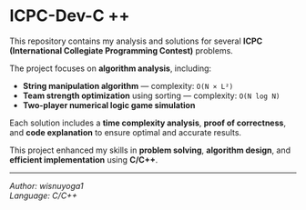 # ICPC-Dev-C ++

This repository contains my analysis and solutions for several 
**ICPC (International Collegiate Programming Contest)** problems.

The project focuses on **algorithm analysis**, including:
- **String manipulation algorithm** — complexity: `O(N × L²)`
- **Team strength optimization** using sorting — complexity: `O(N log N)`
- **Two-player numerical logic game simulation**

Each solution includes a **time complexity analysis**, **proof of correctness**, and **code explanation** to ensure optimal and accurate results.

This project enhanced my skills in **problem solving**, **algorithm design**, and **efficient implementation** using **C/C++**.

---

*Author: wisnuyoga1*  
*Language: C/C++*
